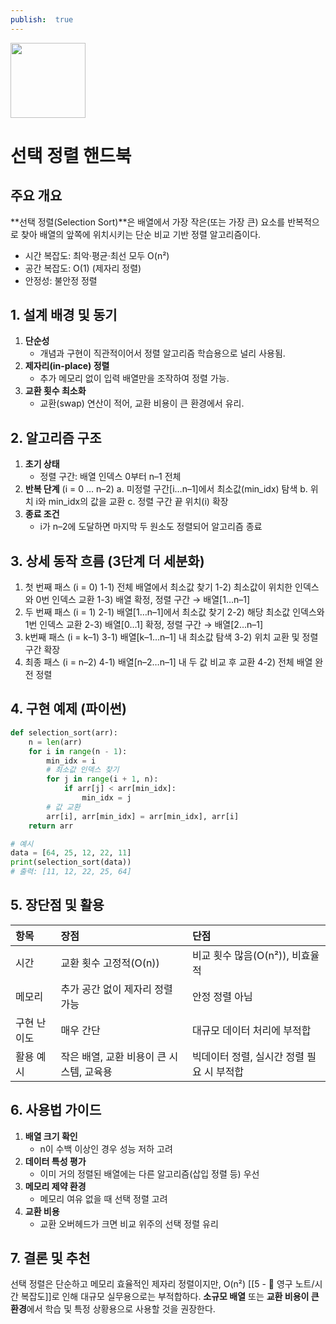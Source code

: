 ```yaml
---
publish:  true
---
```


<img src="https://r2cdn.perplexity.ai/pplx-full-logo-primary-dark%402x.png" class="logo" width="120"/>

# 선택 정렬 핸드북

## 주요 개요

**선택 정렬(Selection Sort)**은 배열에서 가장 작은(또는 가장 큰) 요소를 반복적으로 찾아 배열의 앞쪽에 위치시키는 단순 비교 기반 정렬 알고리즘이다.

- 시간 복잡도: 최악·평균·최선 모두 O(n²)
- 공간 복잡도: O(1) (제자리 정렬)
- 안정성: 불안정 정렬


## 1. 설계 배경 및 동기

1) **단순성**
    - 개념과 구현이 직관적이어서 정렬 알고리즘 학습용으로 널리 사용됨.
2) **제자리(in-place) 정렬**
    - 추가 메모리 없이 입력 배열만을 조작하여 정렬 가능.
3) **교환 횟수 최소화**
    - 교환(swap) 연산이 적어, 교환 비용이 큰 환경에서 유리.

## 2. 알고리즘 구조

1) **초기 상태**
    - 정렬 구간: 배열 인덱스 0부터 n–1 전체
2) **반복 단계** (i = 0 … n–2)
a. 미정렬 구간[i…n–1]에서 최소값(min_idx) 탐색
b. 위치 i와 min_idx의 값을 교환
c. 정렬 구간 끝 위치(i) 확장
3) **종료 조건**
    - i가 n–2에 도달하면 마지막 두 원소도 정렬되어 알고리즘 종료

## 3. 상세 동작 흐름 (3단계 더 세분화)

1) 첫 번째 패스 (i = 0)
1-1) 전체 배열에서 최소값 찾기
1-2) 최소값이 위치한 인덱스와 0번 인덱스 교환
1-3) 배열 확정, 정렬 구간 → 배열[1…n–1]
2) 두 번째 패스 (i = 1)
2-1) 배열[1…n–1]에서 최소값 찾기
2-2) 해당 최소값 인덱스와 1번 인덱스 교환
2-3) 배열[0…1] 확정, 정렬 구간 → 배열[2…n–1]
3) k번째 패스 (i = k–1)
3-1) 배열[k–1…n–1] 내 최소값 탐색
3-2) 위치 교환 및 정렬 구간 확장
4) 최종 패스 (i = n–2)
4-1) 배열[n–2…n–1] 내 두 값 비교 후 교환
4-2) 전체 배열 완전 정렬

## 4. 구현 예제 (파이썬)

```python
def selection_sort(arr):
    n = len(arr)
    for i in range(n - 1):
        min_idx = i
        # 최소값 인덱스 찾기
        for j in range(i + 1, n):
            if arr[j] < arr[min_idx]:
                min_idx = j
        # 값 교환
        arr[i], arr[min_idx] = arr[min_idx], arr[i]
    return arr

# 예시
data = [64, 25, 12, 22, 11]
print(selection_sort(data))
# 출력: [11, 12, 22, 25, 64]
```


## 5. 장단점 및 활용

| 항목 | 장점 | 단점 |
| :-- | :-- | :-- |
| 시간 | 교환 횟수 고정적(O(n)) | 비교 횟수 많음(O(n²)), 비효율적 |
| 메모리 | 추가 공간 없이 제자리 정렬 가능 | 안정 정렬 아님 |
| 구현 난이도 | 매우 간단 | 대규모 데이터 처리에 부적합 |
| 활용 예시 | 작은 배열, 교환 비용이 큰 시스템, 교육용 | 빅데이터 정렬, 실시간 정렬 필요 시 부적합 |

## 6. 사용법 가이드

1. **배열 크기 확인**
    - n이 수백 이상인 경우 성능 저하 고려
2. **데이터 특성 평가**
    - 이미 거의 정렬된 배열에는 다른 알고리즘(삽입 정렬 등) 우선
3. **메모리 제약 환경**
    - 메모리 여유 없을 때 선택 정렬 고려
4. **교환 비용**
    - 교환 오버헤드가 크면 비교 위주의 선택 정렬 유리

## 7. 결론 및 추천

선택 정렬은 단순하고 메모리 효율적인 제자리 정렬이지만, O(n²) [[5 - 💎 영구 노트/시간 복잡도]]로 인해 대규모 실무용으로는 부적합하다. **소규모 배열** 또는 **교환 비용이 큰 환경**에서 학습 및 특정 상황용으로 사용할 것을 권장한다.

